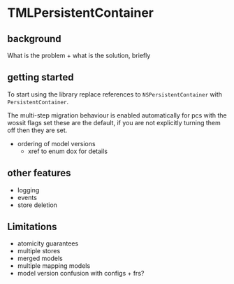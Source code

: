 <!--
TMLPersistentContainer
Usage.md
Distributed under the ISC license, see LICENSE.
-->
# TMLPersistentContainer

## background

What is the problem + what is the solution, briefly

## getting started

To start using the library replace references to `NSPersistentContainer`
with `PersistentContainer`.

The multi-step migration behaviour is enabled automatically for pcs with
the wossit flags set these are the default, if you are not explicitly
turning them off then they are set.

* ordering of model versions
    * xref to enum dox for details

## other features

* logging
* events
* store deletion

## Limitations

* atomicity guarantees
* multiple stores
* merged models
* multiple mapping models
* model version confusion with configs + frs?
